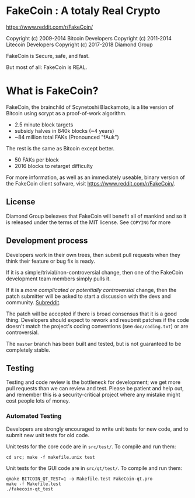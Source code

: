 FakeCoin : A totaly Real Crypto
===============================

https://www.reddit.com/r/FakeCoin/

Copyright (c) 2009-2014 Bitcoin Developers
Copyright (c) 2011-2014 Litecoin Developers
Copyright (c) 2017-2018 Diamond Group

FakeCoin is Secure, safe, and fast.

But most of all: FakeCoin is REAL.

What is FakeCoin?
=================

FakeCoin, the brainchild of Scynetoshi Blackamoto, is a lite version of Bitcoin using scrypt as a proof-of-work algorithm.
 - 2.5 minute block targets
 - subsidy halves in 840k blocks (~4 years)
 - ~84 million total FAKs (Pronounced "fAuk")

The rest is the same as Bitcoin except better.
 - 50 FAKs per block
 - 2016 blocks to retarget difficulty

For more information, as well as an immediately useable, binary version of
the FakeCoin client sofware, visit https://www.reddit.com/r/FakeCoin/.

License
-------

Diamond Group beleaves that FakeCoin will benefit all of mankind and so it is released under the terms of the MIT license. See `COPYING` for more

Development process
-------------------

Developers work in their own trees, then submit pull requests when they think
their feature or bug fix is ready.

If it is a simple/trivial/non-controversial change, then one of the FakeCoin
development team members simply pulls it.

If it is a *more complicated or potentially controversial* change, then the patch
submitter will be asked to start a discussion with the devs and community.
[Subreddit](https://www.reddit.com/r/FakeCoin/).

The patch will be accepted if there is broad consensus that it is a good thing.
Developers should expect to rework and resubmit patches if the code doesn't
match the project's coding conventions (see `doc/coding.txt`) or are
controversial.

The `master` branch has been built and tested, but is not guaranteed to be
completely stable.

Testing
-------

Testing and code review is the bottleneck for development; we get more pull
requests than we can review and test. Please be patient and help out, and
remember this is a security-critical project where any mistake might cost people
lots of money.

### Automated Testing

Developers are strongly encouraged to write unit tests for new code, and to
submit new unit tests for old code.

Unit tests for the core code are in `src/test/`. To compile and run them:

    cd src; make -f makefile.unix test

Unit tests for the GUI code are in `src/qt/test/`. To compile and run them:

    qmake BITCOIN_QT_TEST=1 -o Makefile.test FakeCoin-qt.pro
    make -f Makefile.test
    ./fakecoin-qt_test
